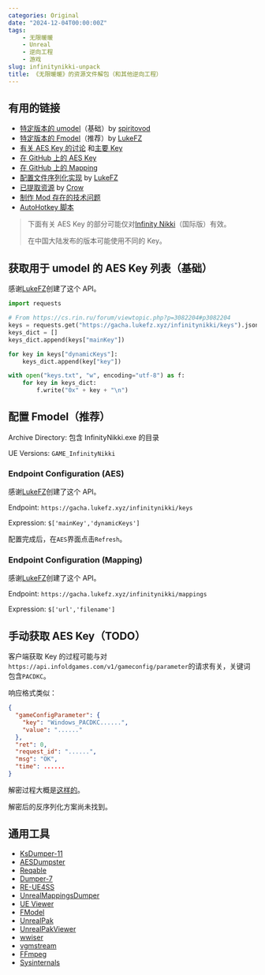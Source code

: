 ```yaml
---
categories: Original
date: "2024-12-04T00:00:00Z"
tags:
    - 无限暖暖
    - Unreal
    - 逆向工程
    - 游戏
slug: infinitynikki-unpack
title: 《无限暖暖》的资源文件解包（和其他逆向工程）
---
```


## 有用的链接

-   [特定版本的 umodel](https://www.gildor.org/smf/index.php/topic,8930.msg47594.html#msg47594)（基础）by [spiritovod](https://www.gildor.org/smf/index.php?action=profile;u=5330)
-   [特定版本的 Fmodel](https://github.com/LukeFZ/FModel)（推荐）by [LukeFZ](https://github.com/LukeFZ)
-   [有关 AES Key 的讨论](https://cs.rin.ru/forum/viewtopic.php?p=3082204#p3082204) 和[主要 Key](https://cs.rin.ru/forum/viewtopic.php?t=100672)
-   [在 GitHub 上的 AES Key](https://github.com/kanren3/InfinityNikki)
-   [在 GitHub 上的 Mapping](https://github.com/CRiQSCLAN/Infinity-Nikki-SDK)
-   [配置文件序列化实现](https://github.com/NikkiTools/perfect) by [LukeFZ](https://github.com/LukeFZ)
-   [已提取资源](https://www.xivmodarchive.com/modid/123983) by [Crow](https://www.xivmodarchive.com/user/158572)
-   [制作 Mod 存在的技术问题](https://gamebanana.com/threads/226150)
-   [AutoHotkey 脚本](https://github.com/Kramar1337/InfinityNikki-AHK-flex)

> 下面有关 AES Key 的部分可能仅对[Infinity Nikki](https://store.epicgames.com/en-US/p/infinity-nikki-71fc64)（国际版）有效。
>
> 在中国大陆发布的版本可能使用不同的 Key。

## 获取用于 umodel 的 AES Key 列表（基础）

感谢[LukeFZ](https://github.com/LukeFZ)创建了这个 API。

```python
import requests

# From https://cs.rin.ru/forum/viewtopic.php?p=3082204#p3082204
keys = requests.get("https://gacha.lukefz.xyz/infinitynikki/keys").json()
keys_dict = []
keys_dict.append(keys["mainKey"])

for key in keys["dynamicKeys"]:
    keys_dict.append(key["key"])

with open("keys.txt", "w", encoding="utf-8") as f:
    for key in keys_dict:
        f.write("0x" + key + "\n")
```

## 配置 Fmodel（推荐）

Archive Directory: 包含 InfinityNikki.exe 的目录

UE Versions: `GAME_InfinityNikki`

### Endpoint Configuration (AES)

感谢[LukeFZ](https://github.com/LukeFZ)创建了这个 API。

Endpoint: `https://gacha.lukefz.xyz/infinitynikki/keys`

Expression: `$['mainKey','dynamicKeys']`

配置完成后，在`AES`界面点击`Refresh`。

### Endpoint Configuration (Mapping)

感谢[LukeFZ](https://github.com/LukeFZ)创建了这个 API。

Endpoint: `https://gacha.lukefz.xyz/infinitynikki/mappings`

Expression: `$['url','filename']`

## 手动获取 AES Key（TODO）

客户端获取 Key 的过程可能与对`https://api.infoldgames.com/v1/gameconfig/parameter`的请求有关，关键词包含`PACDKC`。

响应格式类似：

```json
{
  "gameConfigParameter": {
    "key": "Windows_PACDKC......",
    "value": "......"
  },
  "ret": 0,
  "request_id": "......",
  "msg": "OK",
  "time": ......
}
```

解密过程大概是[这样的](<https://gchq.github.io/CyberChef/#recipe=From_Base64('A-Za-z0-9%2B/%3D',false,false)AES_Decrypt(%7B'option':'Hex','string':'0xF0F2BA714FE32FACC23CD332BF35E8A00F73937BA4BB6D26659276A31E714E84'%7D,%7B'option':'Hex','string':''%7D,'ECB','Raw','Raw',%7B'option':'Hex','string':''%7D,%7B'option':'Hex','string':''%7D)>)。

解密后的反序列化方案尚未找到。

## 通用工具

-   [KsDumper-11](https://github.com/mastercodeon314/KsDumper-11)
-   [AESDumpster](https://github.com/GHFear/AESDumpster)
-   [Reqable](https://reqable.com/en-US/)
-   [Dumper-7](https://github.com/Encryqed/Dumper-7)
-   [RE-UE4SS](https://github.com/UE4SS-RE/RE-UE4SS)
-   [UnrealMappingsDumper](https://github.com/TheNaeem/UnrealMappingsDumper)
-   [UE Viewer](https://www.gildor.org/en/projects/umodel)
-   [FModel](https://github.com/4sval/FModel)
-   [UnrealPak](https://github.com/EpicGames/UnrealEngine)
-   [UnrealPakViewer](https://github.com/jashking/UnrealPakViewer)
-   [wwiser](https://github.com/bnnm/wwiser)
-   [vgmstream](https://github.com/vgmstream/vgmstream)
-   [FFmpeg](https://github.com/FFmpeg/FFmpeg)
-   [Sysinternals](https://learn.microsoft.com/en-us/sysinternals/)

